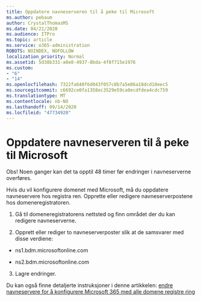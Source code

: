 ```yaml
---
title: Oppdatere navneserveren til å peke til Microsoft
ms.author: pebaum
author: CrystalThomasMS
ms.date: 04/21/2020
ms.audience: ITPro
ms.topic: article
ms.service: o365-administration
ROBOTS: NOINDEX, NOFOLLOW
localization_priority: Normal
ms.assetid: 5d38b331-a0e8-4937-8bda-4f8f715e1976
ms.custom:
- "6"
- "14"
ms.openlocfilehash: 7322fa640f6d043f057c8b7a5e06a18dcd10eec5
ms.sourcegitcommit: c6692ce0fa1358ec3529e59ca0ecdfdea4cdc759
ms.translationtype: MT
ms.contentlocale: nb-NO
ms.lasthandoff: 09/14/2020
ms.locfileid: "47734920"
---
```

# <a name="update-your-domain-nameservers-to-point-to-microsoft"></a>Oppdatere navneserveren til å peke til Microsoft

Obs! Noen ganger kan det ta opptil 48 timer før endringer i navneserverne overføres.
  
Hvis du vil konfigurere domenet med Microsoft, må du oppdatere navneservere hos registra ren. Opprette eller redigere navneserverpostene hos domeneregistratoren.
  
1. Gå til domeneregistratorens nettsted og finn området der du kan redigere navneserverne.

2. Opprett eller rediger to navneserverposter slik at de samsvarer med disse verdiene:

  - ns1.bdm.microsoftonline.com

  - ns2.bdm.microsoftonline.com

3. Lagre endringer.

Du kan også finne detaljerte instruksjoner i denne artikkelen: [endre navneservere for å konfigurere Microsoft 365 med alle domene registre ring](https://docs.microsoft.com/microsoft-365/admin/get-help-with-domains/change-nameservers-at-any-domain-registrar)
  
